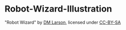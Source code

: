 # Robot-Wizard-Illustration

"Robot Wizard" by [DM Larson](https://github.com/BootlegPotato/Robot-Wizard-Illustration), licensed under [CC-BY-SA](https://creativecommons.org/licenses/by-sa/4.0/legalcode)
